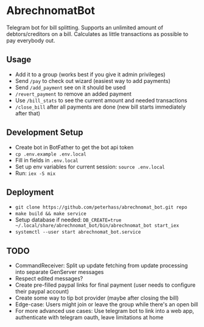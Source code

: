 # AbrechnomatBot

Telegram bot for bill splitting. Supports an unlimited amount of debtors/creditors on a bill. 
Calculates as little transactions as possible to pay everybody out.

## Usage

- Add it to a group (works best if you give it admin privileges)
- Send `/pay` to check out wizard (easiest way to add payments)
- Send `/add_payment` see on it should be used
- `/revert_payment` to remove an added payment
- Use `/bill_stats` to see the current amount and needed transactions
- `/close_bill` after all payments are done (new bill starts immediately after that)

## Development Setup

- Create bot in BotFather to get the bot api token
- `cp .env.example .env.local`
- Fill in fields in `.env.local`
- Set up env variables for current session: `source .env.local`
- Run: `iex -S mix`

## Deployment

- `git clone https://github.com/peterhass/abrechnomat_bot.git repo`
- `make build && make service`
- Setup database if needed: `DB_CREATE=true ~/.local/share/abrechnomat_bot/bin/abrechnomat_bot start_iex`
- `systemctl --user start abrechnomat_bot.service`

## TODO 

- CommandReceiver: Split up update fetching from update processing into separate GenServer messages
- Respect edited messages?
- Create pre-filled paypal links for final payment (user needs to configure their paypal account)
- Create some way to tip bot provider (maybe after closing the bill)
- Edge-case: Users might join or leave the group while there's an open bill
- For more advanced use cases: Use telegram bot to link into a web app, authenticate with telegram
    oauth, leave limitations at home
